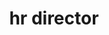 ---
name: pat hays
title: hr director
quote: The sense of teamwork and family at Merritt is key to our success as a company. We aim to engage and motivate our staff and ensure each employee knows how vital their contribution is individually and to the entire Merritt process.
details: |
  Patricia Hays is Merritt’s human resource manager and plays a critical role in maintaining and enhancing the organization’s team and structure. Pat has been with Merritt for three years and brings with her more than 25 years of experience as an HR professional.

  Pat oversees the planning, implementation and evaluation of employee relations, policies, programs and practices. Pat is responsible for the breadth of HR functions within Merritt including compliance, orientation programs, management training, hiring and exit practices and interviews, pay structure recommendations, benefits programs and day-to-day employee relations. She brings insight and understanding to her role and embraces the daily challenge of helping employees meet their personal and professional goals in the workplace.

  Pat is a member of the Society of Human Resource Management and Certified Professional Human Resources.
image: /uploads/staff-13.jpg
display_order: 13
_comments:
  image: file should be ~600px wide
lang: de
---